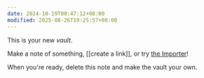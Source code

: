 ```yaml
---
date: 2024-10-19T00:47:12+08:00
modified: 2025-08-26T19:25:57+08:00
---
```


This is your new _vault_.

Make a note of something, [[create a link]], or try [the Importer](https://help.obsidian.md/Plugins/Importer)!

When you're ready, delete this note and make the vault your own.

